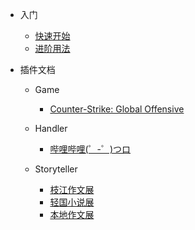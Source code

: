 - 入门

  - [快速开始](quickstart.md)
  - [进阶用法](usage.md)

- 插件文档

  - Game
    - [Counter-Strike: Global Offensive](game/csgo/doc.md)

  - Handler
    - [哔哩哔哩(゜-゜)つロ](handler/bilibili/doc.md)

  - Storyteller
    - [枝江作文展](storyteller/zhijiang/doc.md)
    - [轻国小说展](storyteller/lightnovel/doc.md)
    - [本地作文展](storyteller/local/doc.md)